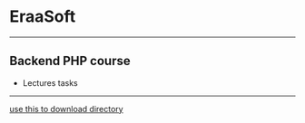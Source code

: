 # EraaSoft

---

## Backend PHP course 

* Lectures tasks 

---

[use this to download directory](https://download-directory.github.io/)
